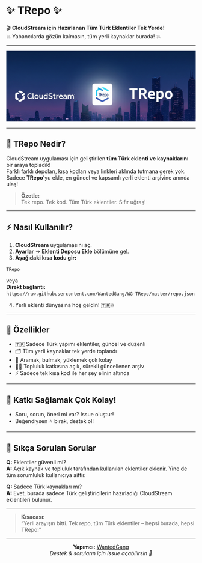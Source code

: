# ✨ TRepo ✨

🎬 **CloudStream için Hazırlanan Tüm Türk Eklentiler Tek Yerde!**  
💥 Yabancılarda gözün kalmasın, tüm yerli kaynaklar burada! 💥

---

<p align="center">
  <img src="https://github.com/WantedGang/WG-TRepo/blob/master/TRepo.png" alt="TRepo Banner" width="800"/>
</p>

---

## 🚀 TRepo Nedir?

CloudStream uygulaması için geliştirilen **tüm Türk eklenti ve kaynaklarını** bir araya topladık!  
Farklı farklı depoları, kısa kodları veya linkleri aklında tutmana gerek yok.  
Sadece **TRepo**'yu ekle, en güncel ve kapsamlı yerli eklenti arşivine anında ulaş!

> **Özetle:**  
> Tek repo. Tek kod. Tüm Türk eklentiler. Sıfır uğraş!

---

## ⚡️ Nasıl Kullanılır?

1. **CloudStream** uygulamasını aç.
2. **Ayarlar** → **Eklenti Deposu Ekle** bölümüne gel.
3. **Aşağıdaki kısa kodu gir:**

```
TRepo
```
veya  
**Direkt bağlantı:**  
`https://raw.githubusercontent.com/WantedGang/WG-TRepo/master/repo.json`

4. Yerli eklenti dünyasına hoş geldin! 🇹🇷🔥

---

## 🌟 Özellikler

- 🇹🇷 Sadece Türk yapımı eklentiler, güncel ve düzenli
- 🗂️ Tüm yerli kaynaklar tek yerde toplandı
- 🔎 Aramak, bulmak, yüklemek çok kolay
- 🧑‍💻 Topluluk katkısına açık, sürekli güncellenen arşiv
- ⚡ Sadece tek kısa kod ile her şey elinin altında

---

## 🤝 Katkı Sağlamak Çok Kolay!

- Soru, sorun, öneri mi var? Issue oluştur!
- Beğendiysen ⭐ bırak, destek ol!

---

## 💬 Sıkça Sorulan Sorular

**Q:** Eklentiler güvenli mi?  
**A:** Açık kaynak ve topluluk tarafından kullanılan eklentiler eklenir. Yine de tüm sorumluluk kullanıcıya aittir.

**Q:** Sadece Türk kaynakları mı?  
**A:** Evet, burada sadece Türk geliştiricilerin hazırladığı CloudStream eklentileri bulunur.

---

> **Kısacası:**  
> “Yerli arayışın bitti. Tek repo, tüm Türk eklentiler – hepsi burada, hepsi TRepo!”

---

<p align="center">
  <b>Yapımcı:</b> <a href="https://github.com/WantedGang">WantedGang</a> <br/>
  <i>Destek & soruların için issue açabilirsin 👀</i>
</p>
